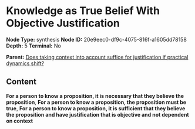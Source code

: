 # Knowledge as True Belief With Objective Justification

**Node Type:** synthesis
**Node ID:** 20e9eec0-df9c-4075-816f-a1605dd78158
**Depth:** 5
**Terminal:** No

**Parent:** [Does taking context into account suffice for justification if practical dynamics shift?](does-taking-context-into-account-suffice-for-justification-if-practical-dynamics-shift-antithesis-93a8a9cc-7c12-4f74-a91b-290861399404.md)

## Content

**For a person to know a proposition, it is necessary that they believe the proposition**, **For a person to know a proposition, the proposition must be true**, **For a person to know a proposition, it is sufficient that they believe the proposition and have justification that is objective and not dependent on context**
